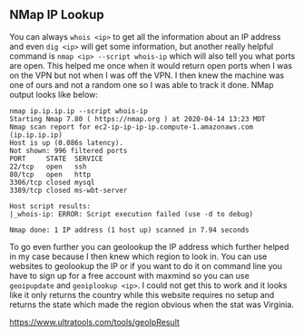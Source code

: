NMap IP Lookup
---

You can always `whois <ip>` to get all the information about an IP address
and even `dig <ip>` will get some information, but another really helpful
command is `nmap <ip> --script whois-ip` which will also tell you what
ports are open.  This helped me once when it would return open ports when
I was on the VPN but not when I was off the VPN.  I then knew the machine
was one of ours and not a random one so I was able to track it done.  NMap
output looks like below:
```
nmap ip.ip.ip.ip --script whois-ip
Starting Nmap 7.80 ( https://nmap.org ) at 2020-04-14 13:23 MDT
Nmap scan report for ec2-ip-ip-ip-ip.compute-1.amazonaws.com (ip.ip.ip.ip)
Host is up (0.086s latency).
Not shown: 996 filtered ports
PORT     STATE  SERVICE
22/tcp   open   ssh
80/tcp   open   http
3306/tcp closed mysql
3389/tcp closed ms-wbt-server

Host script results:
|_whois-ip: ERROR: Script execution failed (use -d to debug)

Nmap done: 1 IP address (1 host up) scanned in 7.94 seconds
```

To go even further you can geolookup the IP address which further helped
in my case because I then knew which region to look in.  You can use websites
to geolookup the IP or if you want to do it on command line you have to sign
up for a free account with maxmind so you can use `geoipupdate` and
`geoiplookup <ip>`.  I could not get this to work and it looks like it only
returns the country while this website requires no setup and returns the state
which made the region obvious when the stat was Virginia.

https://www.ultratools.com/tools/geoIpResult
